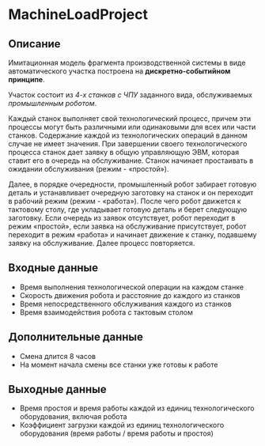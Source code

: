 # MachineLoadProject

## Описание
Имитационная модель фрагмента производственной системы в виде автоматического участка построена на **дискретно-событийном принципе**.

Участок состоит из *4-х станков с ЧПУ* заданного вида, обслуживаемых *промышленным роботом*.

Каждый станок выполняет свой технологический процесс, причем эти процессы могут быть различными или одинаковыми для всех или части станков.
Содержание каждой из технологических операций в данном случае не имеет значения.
При завершении своего технологического процесса станок дает заявку в общую управляющую ЭВМ, которая ставит его в очередь на обслуживание.
Станок начинает простаивать в ожидании обслуживания (режим - «простой»).

Далее, в порядке очередности, промышленный робот забирает готовую деталь и устанавливает очередную заготовку на станок и он переходит в рабочий режим (режим - «работа»).
После чего робот движется к тактовому столу, где укладывает готовую деталь и берет следующую заготовку.
Если очередь из заявок отсутствует, робот переходит в режим «простой», если заявка на обслуживание присутствует, робот переходит в режим «работа» и начинает движение к станку, подавшему заявку на обслуживание. Далее процесс повторяется.

## Входные данные
- Время выполнения технологической операции на каждом станке
- Скорость движения робота и расстояние до каждого из станков
- Время непосредственного обслуживания каждого из станков
- Время взаимодействия робота с тактовым столом

## Дополнительные данные
- Смена длится 8 часов
- На момент начала смены все станки уже готовы к работе

## Выходные данные
- Время простоя и время работы каждой из единиц технологического оборудования, включая робота
- Коэффициент загрузки каждой из единиц технологического оборудования (время работы / время работы и простоя)
